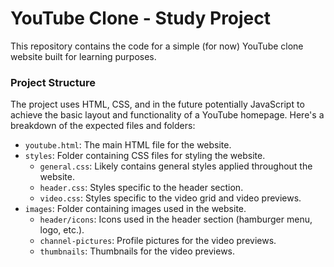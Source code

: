 # YouTube Clone - Study Project

This repository contains the code for a simple (for now) YouTube clone website built for learning purposes. 

### Project Structure

The project uses HTML, CSS, and in the future potentially JavaScript to achieve the basic layout and functionality of a YouTube homepage. Here's a breakdown of the expected files and folders:

* `youtube.html`: The main HTML file for the website.
* `styles`: Folder containing CSS files for styling the website. 
    * `general.css`: Likely contains general styles applied throughout the website.
    * `header.css`:  Styles specific to the header section.
    * `video.css`: Styles specific to the video grid and video previews.
* `images`: Folder containing images used in the website.
    * `header/icons`: Icons used in the header section (hamburger menu, logo, etc.).
    * `channel-pictures`: Profile pictures for the video previews.
    * `thumbnails`: Thumbnails for the video previews.
